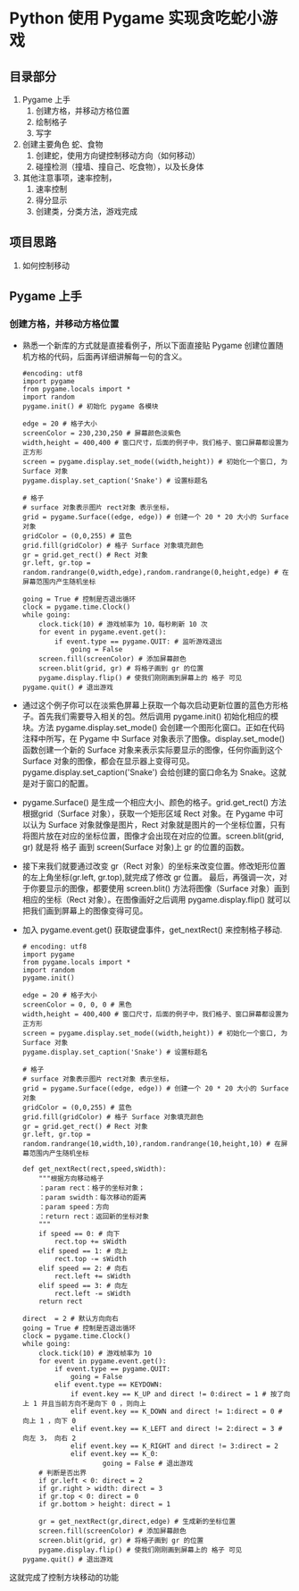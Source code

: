 # Python 使用 Pygame 实现贪吃蛇小游戏
## 目录部分
1. Pygame 上手
   1. 创建方格，并移动方格位置
   2. 绘制格子
   3. 写字
2. 创建主要角色 蛇、食物
   1. 创建蛇，使用方向键控制移动方向（如何移动）
   2. 碰撞检测（撞墙、撞自己、吃食物），以及长身体
3. 其他注意事项，速率控制，
   1. 速率控制
   2. 得分显示
   3. 创建类，分类方法，游戏完成
## 项目思路
1. 如何控制移动
## Pygame 上手
### 创建方格，并移动方格位置
* 熟悉一个新库的方式就是直接看例子，所以下面直接贴 Pygame 创建位置随机方格的代码，后面再详细讲解每一句的含义。
      
      #encoding: utf8
      import pygame
      from pygame.locals import *
      import random
      pygame.init() # 初始化 pygame 各模块

      edge = 20 # 格子大小
      screenColor = 230,230,250 # 屏幕颜色淡紫色
      width,height = 400,400 # 窗口尺寸，后面的例子中，我们格子、窗口屏幕都设置为正方形
      screen = pygame.display.set_mode((width,height)) # 初始化一个窗口, 为 Surface 对象
      pygame.display.set_caption('Snake') # 设置标题名

      # 格子 
      # surface 对象表示图片 rect对象 表示坐标，
      grid = pygame.Surface((edge, edge)) # 创建一个 20 * 20 大小的 Surface 对象
      gridColor = (0,0,255) # 蓝色
      grid.fill(gridColor) # 格子 Surface 对象填充颜色
      gr = grid.get_rect() # Rect 对象
      gr.left, gr.top = random.randrange(0,width,edge),random.randrange(0,height,edge) # 在屏幕范围内产生随机坐标

      going = True # 控制是否退出循环
      clock = pygame.time.Clock()
      while going:
          clock.tick(10) # 游戏帧率为 10，每秒刷新 10 次
          for event in pygame.event.get():
              if event.type == pygame.QUIT: # 监听游戏退出
                  going = False
          screen.fill(screenColor) # 添加屏幕颜色
          screen.blit(grid, gr) # 将格子画到 gr 的位置 
          pygame.display.flip() # 使我们刚刚画到屏幕上的 格子 可见
      pygame.quit() # 退出游戏
* 通过这个例子你可以在淡紫色屏幕上获取一个每次启动更新位置的蓝色方形格子。首先我们需要导入相关的包。然后调用 pygame.init() 初始化相应的模块。方法 pygame.display.set_mode() 会创建一个图形化窗口。正如在代码注释中所写，在 Pygame 中 Surface 对象表示了图像。display.set_mode() 函数创建一个新的 Surface 对象来表示实际要显示的图像，任何你画到这个 Surface 对象的图像，都会在显示器上变得可见。pygame.display.set_caption('Snake') 会给创建的窗口命名为 Snake。这就是对于窗口的配置。
* pygame.Surface() 是生成一个相应大小、颜色的格子。grid.get_rect() 方法根据grid（Surface 对象），获取一个矩形区域 Rect 对象。在 Pygame 中可以认为 Surface 对象就像是图片，Rect 对象就是图片的一个坐标位置，只有将图片放在对应的坐标位置，图像才会出现在对应的位置。screen.blit(grid, gr) 就是将 格子 画到 screen(Surface 对象)上 gr 的位置的函数。
* 接下来我们就要通过改变 gr（Rect 对象）的坐标来改变位置。修改矩形位置的左上角坐标(gr.left, gr.top),就完成了修改 gr 位置。
最后，再强调一次，对于你要显示的图像，都要使用 screen.blit() 方法将图像（Surface 对象）画到相应的坐标（Rect 对象）。在图像画好之后调用 pygame.display.flip() 就可以把我们画到屏幕上的图像变得可见。
* 加入 pygame.event.get() 获取键盘事件，get_nextRect() 来控制格子移动.

      # encoding: utf8
      import pygame
      from pygame.locals import *
      import random
      pygame.init()

      edge = 20 # 格子大小
      screenColor = 0, 0, 0 # 黑色
      width,height = 400,400 # 窗口尺寸，后面的例子中，我们格子、窗口屏幕都设置为正方形
      screen = pygame.display.set_mode((width,height)) # 初始化一个窗口, 为 Surface 对象
      pygame.display.set_caption('Snake') # 设置标题名

      # 格子 
      # surface 对象表示图片 rect对象 表示坐标，
      grid = pygame.Surface((edge, edge)) # 创建一个 20 * 20 大小的 Surface 对象
      gridColor = (0,0,255) # 蓝色
      grid.fill(gridColor) # 格子 Surface 对象填充颜色
      gr = grid.get_rect() # Rect 对象
      gr.left, gr.top = random.randrange(10,width,10),random.randrange(10,height,10) # 在屏幕范围内产生随机坐标

      def get_nextRect(rect,speed,sWidth):
          """根据方向移动格子
          ：param rect：格子的坐标对象；
          ：param swidth：每次移动的距离
          ：param speed：方向
          ：return rect：返回新的坐标对象
          """
          if speed == 0: # 向下
              rect.top += sWidth
          elif speed == 1: # 向上
              rect.top -= sWidth
          elif speed == 2: # 向右
              rect.left += sWidth
          elif speed == 3: # 向左
              rect.left -= sWidth
          return rect

      direct  = 2 # 默认方向向右
      going = True # 控制是否退出循环
      clock = pygame.time.Clock()
      while going:
          clock.tick(10) # 游戏帧率为 10
          for event in pygame.event.get():
              if event.type == pygame.QUIT:
                  going = False
              elif event.type == KEYDOWN:
                  if event.key == K_UP and direct != 0:direct = 1 # 按了向上 1 并且当前方向不是向下 0 ，则向上
                  elif event.key == K_DOWN and direct != 1:direct = 0 # 向上 1 ，向下 0
                  elif event.key == K_LEFT and direct != 2:direct = 3 # 向左 3， 向右 2
                  elif event.key == K_RIGHT and direct != 3:direct = 2 
                  elif event.key == K_0:
                          going = False # 退出游戏
          # 判断是否出界
          if gr.left < 0: direct = 2
          if gr.right > width: direct = 3
          if gr.top < 0: direct = 0
          if gr.bottom > height: direct = 1 

          gr = get_nextRect(gr,direct,edge) # 生成新的坐标位置
          screen.fill(screenColor) # 添加屏幕颜色
          screen.blit(grid, gr) # 将格子画到 gr 的位置 
          pygame.display.flip() # 使我们刚刚画到屏幕上的 格子 可见
      pygame.quit() # 退出游戏
这就完成了控制方块移动的功能
 
 

      


